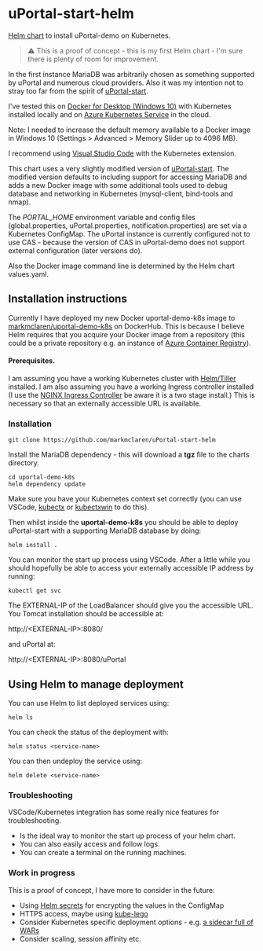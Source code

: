 # uPortal-start-helm
[Helm chart](https://helm.sh/) to install uPortal-demo on Kubernetes.

> :warning: This is a proof of concept - this is my first Helm chart - I'm sure there is plenty of room for improvement.

In the first instance MariaDB was arbitrarily chosen as something supported by uPortal and numerous cloud providers.  Also it was my intention not to stray too far from the spirit of [uPortal-start](https://github.com/Jasig/uPortal-start/).

I've tested this on [Docker for Desktop (Windows 10)](https://www.docker.com/products/docker-desktop) with Kubernetes installed locally and on [Azure Kubernetes Service](https://azure.microsoft.com/en-gb/services/kubernetes-service/) in the cloud. 

Note: I needed to increase the default memory available to a Docker image in Windows 10 (Settings > Advanced > Memory Slider up to 4096 MB).

I recommend using [Visual Studio Code](https://code.visualstudio.com/) with the Kubernetes extension.

This chart uses a very slightly modified version of [uPortal-start](https://github.com/markmclaren/uPortal-start/tree/kubernetes_proofofconcept).  The modified version defaults to including support for accessing MariaDB and adds a new Docker image with some additional tools used to debug database and networking in Kubernetes (mysql-client, bind-tools and nmap).

The *PORTAL_HOME* environment variable and config files (global.properties, uPortal.properties, notification.properties) are set via a Kubernetes ConfigMap.  The uPortal instance is currently configured not to use CAS - because the version of CAS in uPortal-demo does not support external configuration (later versions do).

Also the Docker image command line is determined by the Helm chart values.yaml.

## Installation instructions

Currently I have deployed my new Docker uportal-demo-k8s image to [markmclaren/uportal-demo-k8s](https://hub.docker.com/r/markmclaren/uportal-demo-k8s) on DockerHub.  This is because I believe Helm requires that you acquire your Docker image from a repository (this could be a private repository e.g. an instance of [Azure Container Registry](https://azure.microsoft.com/en-gb/services/container-registry/)).

#### Prerequisites.

I am assuming you have a working Kubernetes cluster with [Helm/Tiller](https://helm.sh/docs/install/) installed.  I am also assuming you have a working Ingress controller installed (I use the [NGINX Ingress Controller]( https://kubernetes.github.io/ingress-nginx/deploy/) be aware it is a two stage install.)  This is necessary so that an externally accessible URL is available.

### Installation

```
git clone https://github.com/markmclaren/uPortal-start-helm
```
Install the MariaDB dependency - this will download a **tgz** file to the charts directory.
```
cd uportal-demo-k8s
helm dependency update
```

Make sure you have your Kubernetes context set correctly (you can use VSCode, [kubectx](https://github.com/ahmetb/kubectx) or [kubectxwin](https://github.com/thomasliddledba/kubectxwin) to do this).

Then whilst inside the **uportal-demo-k8s** you should be able to deploy uPortal-start with a supporting MariaDB database by doing:

```
helm install .
```

You can monitor the start up process using VSCode.  After a little while you should hopefully be able to access your externally accessible IP address by running:

```
kubectl get svc
```

The EXTERNAL-IP of the LoadBalancer should give you the accessible URL.  You Tomcat installation should be accessible at:

http://\<EXTERNAL-IP>:8080/

and uPortal at:

http://\<EXTERNAL-IP>:8080/uPortal

## Using Helm to manage deployment

You can use Helm to list deployed services using:

```
helm ls
```

You can check the status of the deployment with:

```
helm status <service-name>
```

You can then undeploy the service using:

```
helm delete <service-name>
```

### Troubleshooting

VSCode/Kubernetes integration has some really nice features for troubleshooting.

* Is the ideal way to monitor the start up process of your helm chart.
* You can also easily access and follow logs.
* You can create a terminal on the running machines.

### Work in progress

This is a proof of concept, I have more to consider in the future:

* Using [Helm secrets](https://github.com/futuresimple/helm-secrets) for encrypting the values in the ConfigMap
* HTTPS access, maybe using [kube-lego](https://github.com/jetstack/kube-lego)
* Consider Kubernetes specific deployment options - e.g. [a sidecar full of WARs](https://github.com/kubernetes/examples/tree/master/staging/javaweb-tomcat-sidecar)
* Consider scaling, session affinity etc.